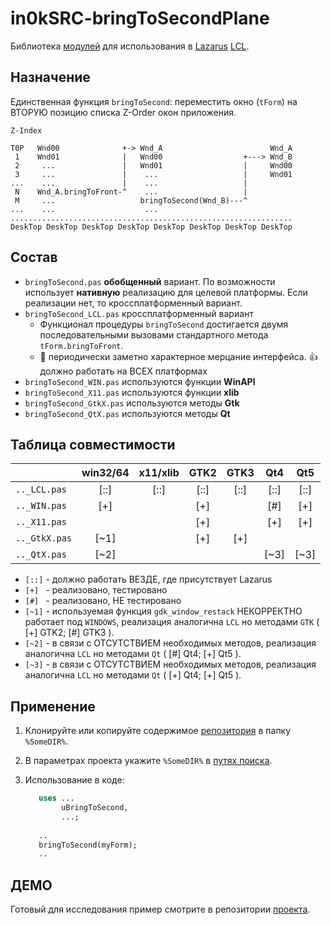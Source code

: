 
# in0kSRC-bringToSecondPlane

Библиотека [модулей][1] для использования в [Lazarus][2] [LCL][3].



## Назначение

Единственная функция `bringToSecond`:
переместить окно (`tForm`) на ВТОРУЮ позицию списка Z-Order окон приложения.

    Z-Index

    T0P   Wnd00              +-> Wnd_A                        Wnd_A
     1    Wnd01              |   Wnd00                  +---> Wnd_B
     2     ...               |   Wnd01                  |     Wnd00
     3     ...               |    ...                   |     Wnd01
    ...    ...               |    ...                   |
     N    Wnd_A.bringToFront-^    ...                   |
     M     ...                   bringToSecond(Wnd_B)---^
    ...    ...                    ...
    ...............................................................
    DeskTop DeskTop DeskTop DeskTop DeskTop DeskTop DeskTop DeskTop



## Состав

* `bringToSecond.pas` **обобщенный** вариант. По возможности использует
   **нативную** реализацию для целевой платформы.
   Если реализации нет, то кроссплатформенный вариант.
* `bringToSecond_LCL.pas`  кроссплатформенный вариант
   * Функционал процедуры `bringToSecond` достигается двумя
     последовательными вызовами стандартного метода `tForm.bringToFront`.
   * :shit: периодически заметно характерное мерцание интерфейса.
     :+1:   должно работать на ВСЕХ платформах
* `bringToSecond_WIN.pas`  используются функции **WinAPI**
* `bringToSecond_X11.pas`  используются функции **xlib**
* `bringToSecond_GtkX.pas` используются методы  **Gtk**
* `bringToSecond_QtX.pas`  используются методы  **Qt**



## Таблица совместимости

   |              |win32/64|x11/xlib|  GTK2  |  GTK3  |   Qt4  |   Qt5  |
   |:-------------|:------:|:------:|:------:|:------:|:------:|:------:|
   | `.._LCL.pas` |  [::]  |  [::]  |  [::]  |  [::]  |  [::]  |  [::]  |
   | `.._WIN.pas` |  [+]   |        |  [+]   |        |  [#]   |  [+]   |
   | `.._X11.pas` |        |        |  [+]   |        |  [+]   |  [+]   |
   | `.._GtkX.pas`|  [~1]  |        |  [+]   |  [+]   |        |        |
   | `.._QtX.pas` |  [~2]  |        |        |        |  [~3]  |  [~3]  |

- `[::]` - должно работать ВЕЗДЕ, где присутствует Lazarus
- `[+] ` - реализовано, тестировано
- `[#] ` - реализовано, НЕ тестировано
- `[~1]` - используемая функция `gdk_window_restack` НЕКОРРЕКТНО
           работает под `WINDOWS`,
           реализация аналогична `LCL` но методами `GTK` ( [+] GTK2; [#] GTK3 ).
- `[~2]` - в связи с ОТСУТСТВИЕМ необходимых методов,
           реализация аналогична `LCL` но методами `Qt` ( [#] Qt4; [+] Qt5 ).
- `[~3]` - в связи с ОТСУТСТВИЕМ необходимых методов,
           реализация аналогична `LCL` но методами `Qt` ( [+] Qt4; [+] Qt5 ).



## Применение

1. Клонируйте или копируйте содержимое [репозитория][R] в папку `%SomeDIR%`.
2. В параметрах проекта укажите `%SomeDIR%` в [путях поиска][s1].
3. Использование в коде:

     ```pascal    
        uses ...
             uBringToSecond,
             ...;
        
        ..
        bringToSecond(myForm);
        ..
     ```



## ДЕМО

Готовый для исследования пример смотрите в репозитории [проекта][D].



[1]:  http://wiki.lazarus.freepascal.org/Unit
[2]:  https://www.lazarus-ide.org/
[3]:  http://wiki.lazarus.freepascal.org/LCL
[s1]: http://wiki.lazarus.freepascal.org/IDE_Window:_Project_Options#Other_Unit_Files 
[R]:  https://github.com/in0k-pas-src/in0kSRC-bringToSecondPlane
[D]:  https://github.com/in0k-pas-prj/in0kPRJ-bringToSecondPlane






